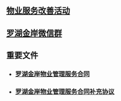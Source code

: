 
## [物业服务改善活动](/activity)

## [罗湖金岸微信群](/contact)

## 重要文件
- ### [罗湖金岸物业管理服务合同](/document/罗湖金岸物业管理服务合同.pdf)
- ### [罗湖金岸物业管理服务合同补充协议](/document/罗湖金岸物业管理服务合同补充协议.pdf)




<!--

# [业主寻找组织](/contact)
# 小区物业服务情况



## 清洁卫生

## 电梯

-->


